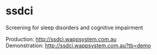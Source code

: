 # ssdci
Screening for sleep disorders and cognitive impairment

 
  
Production:    http://ssdci.wappsystem.com.au  
Demonstration: http://ssdci.wappsystem.com.au?tb=demo  

